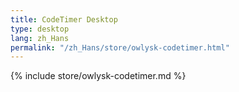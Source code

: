 ```yaml
---
title: CodeTimer Desktop
type: desktop
lang: zh_Hans
permalink: "/zh_Hans/store/owlysk-codetimer.html"
---
```


{% include store/owlysk-codetimer.md %}
 

